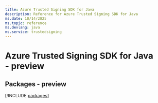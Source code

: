 ```yaml
---
title: Azure Trusted Signing SDK for Java
description: Reference for Azure Trusted Signing SDK for Java
ms.date: 10/14/2025
ms.topic: reference
ms.devlang: java
ms.service: trustedsigning
---
```

# Azure Trusted Signing SDK for Java - preview
## Packages - preview
[!INCLUDE [packages](trusted-signing-index.md)]